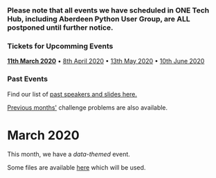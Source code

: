 ### Please note that all events we have scheduled in ONE Tech Hub, including Aberdeen Python User Group, are ALL postponed until further notice. 

### Tickets for Upcomming Events

[**11th March 2020**](https://ti.to/code-the-city/aberdeen-python-user-group-Mar-2020) •
[8th April 2020](https://ti.to/code-the-city/aberdeen-python-user-group-Apr-2020) •
[13th May 2020](https://ti.to/code-the-city/aberdeen-python-user-group-May-2020) •
[10th June 2020](https://ti.to/code-the-city/aberdeen-python-user-group-Jun-2020)

### Past Events

Find our list of [past speakers and slides here.](https://github.com/PythonAberdeen/user_group/wiki/Speakers)

[Previous months'](/previous) challenge problems are also available.

# March 2020

This month, we have a *data-themed* event.

Some files are available [here](https://github.com/PythonAberdeen/user_group/tree/master/2020-03/challenge_files) which will be used.
